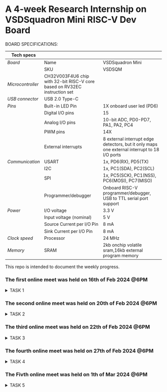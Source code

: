 # A 4-week Research Internship on VSDSquadron Mini RISC-V Dev Board


BOARD SPECIFICATIONS:

| Tech specs   |   |    |
|------------|------------|------------|
| *Board* | Name     | VSDSquadron Mini    |
|      | SKU    | VSDSQM    |
| *Microcontroller*    | CH32V003F4U6 chip with 32-bit RISC-V core based on RV32EC instruction set    |     |
| *USB connector* | USB 2.0 Type-C    |     |
| *Pins*     | Built-in LED Pin     | 1X onboard user led (PD6)     |
|      | Digital I/O pins     | 15     |
|      | Analog I/O pins     | 10-bit ADC, PD0-PD7, PA1, PA2, PC4     |
|      | PWM pins     | 14X     |
|      | External interrupts     | 	8 external interrupt edge detectors, but it only maps one external interrupt to 18 I/O ports     |
| *Communication*     | USART     | 	1x, PD6(RX), PD5(TX)     |
|      | I2C     | 1x, PC1(SDA), PC2(SCL)    |
|      | SPI     | 1x, PC5(SCK), PC1(NSS), PC6(MOSI), PC7(MISO)     |
|      | Programmer/debugger     | Onboard RISC-V programmer/debugger, USB to TTL serial port support     |
| *Power*     | I/O voltage     | 3.3 V    |
|      | Input voltage (nominal)     | 5 V    |
|      | Source Current per I/O Pin    | 8 mA     |
|      | Sink Current per I/O Pin     | 8 mA     |
| *Clock speed*     | Processor    | 24 MHz     |
| *Memory*     | SRAM     | 2kb onchip volatile sram,16kb external program memory     |
   

This repo is intended to document the weekly progress.

### The first online meet was held on 16th of Feb 2024 @6PM

<details>
    <summary> TASK 1 </summary>
 
1) install Yosys 

2) install iverilog 

3) install gtkwave

### CLONING RISC-V GNU TOOLCHAIN

# To install git 
```
sudo apt install git-all
```   

 make sure to install the dependencies
![git all](<WhatsApp Image 2024-02-19 at 4.54.52 PM.jpeg>)



### INSTALLING YOSYS, IVERILOG & GTKWAVE.

### 1.YOSYS

```
git clone https://github.com/YosysHQ/yosys.git
```
![git_clone](<WhatsApp Image 2024-02-19 at 4.54.26 PM.jpeg>)
```
cd yosys 

sudo apt install make

sudo apt-get install build-essential clang bison flex \libreadline-dev gawk tcl-dev libffi-dev git \ graphviz xdot pkg-config python3 libboost-system-dev\libboost-python-dev libboost-filesystem-dev zlib1g-dev

make config-gcc
```
![config](<WhatsApp Image 2024-02-19 at 4.54.26 PM (1).jpeg>)
```
make 

sudo make install
```
![make_install](<WhatsApp Image 2024-02-19 at 4.53.13 PM.jpeg>)


### 2.iVerilog
installing iVerilog
```
sudo apt update

sudo apt-get install iverilog
```
![iVerilog](<WhatsApp Image 2024-02-19 at 4.52.09 PM.jpeg>)

### 3.GTkWave
installing GTkWave
```
 sudo apt-get install gtkwave 
 ```

![gtkwave](<WhatsApp Image 2024-02-19 at 4.51.47 PM.jpeg>)
</details>


### The second online meet was held on 20th of Feb 2024 @6PM
<details>
    <summary> TASK 2 </summary>


## Universal Asynchronous Receiver Transmitter protocol based on hardware transmitter:


In UART communication, two UARTs communicate directly with each other. The transmitting UART converts parallel data from a controlling device like a CPU into serial form, transmits it in serial to the receiving UART, which then converts the serial data back into parallel data for the receiving device. Only two wires are needed to transmit data between two UARTs. Data flows from the Tx pin of the transmitting UART to the Rx pin of the receiving UART:

![Block diagram](<WhatsApp Image 2024-02-21 at 9.34.44 PM.jpeg>)

### Output Waveform of UART:

![UART](ow.jpeg)

</details>


### The third online meet was held on 22th of Feb 2024 @6PM
<details>
    <summary> TASK 3 </summary>

### UART:

 *Cloning my github repositories:*    
  
```git clone https://github.com/RucheetaMetri/VSD1.git```

```cd VSD1```

```cd verilog_code```

```iverilog uart.v tb_uart.v```

*Generating dump_file*

```./a.out```

*To get I/O waveform*

```gtkwave dumpfile.vcd```

![Image1](code.jpeg)


### Wave Forms:

 
![alt text](<WhatsApp Image 2024-03-05 at 12.13.28 PM.jpeg>)

</details>

### The fourth online meet was held on 27th of Feb 2024 @6PM
<details>
    <summary> TASK 4 </summary>

  *Invoking yosys inside verilog_code file:* 

```yosys```

*Reading the Library:*    

```read_liberty -lib sky130_fd_sc_hd__tt_025C_1v80.lib```

*Reading the Design:*    

```read_verilog uart.v```

*Specifying the module that we are synthesizing:*    

```synth -top uart```
 


    

![r1](https://github.com/RucheetaMetri/VSD1/assets/160260388/520cdab9-5510-48d2-a967-d216f05556ff)

*To generate the netlist:*    

```abc -liberty sky130_fd_sc_hd__tt_025C_1v80.lib```



![r2](https://github.com/RucheetaMetri/VSD1/assets/160260388/383ebb42-67da-4da8-a024-0a5ce7d552d4)


*Using the switch '-noattr' to get the simplified version of netlist file:*    

```write_verilog -noattr uart_netlist.v```

*To see the graphical version of the logic:*    

```show```

*To exit*

```exit```

*To check whether the netlist will match with the Design:*

 ```iverilog primitives.v sky130_fd_sc_hd.v uart_netlist.v tb_uart.v``` 

```./a.out``` 

 ```gtkwave dumpfile.vcd```

![r3](https://github.com/RucheetaMetri/VSD1/assets/160260388/f6bb3696-c6a7-429e-b082-4f18eaaf5e5d)

*GTKWAVE of netlist*

![r4](https://github.com/RucheetaMetri/VSD1/assets/160260388/c9e63d0b-696d-4921-97b0-30f045b9cc51)





</details>

### The Fivth online meet was held on 1th of Mar 2024 @6PM

<details>
    <summary> TASK 5 </summary>

![alt text](<WhatsApp Image 2024-03-05 at 12.13.37 PM (3).jpeg>)

![alt text](<WhatsApp Image 2024-03-05 at 12.13.37 PM (4).jpeg>)

![alt text](<WhatsApp Image 2024-03-05 at 12.13.37 PM (5).jpeg>)

![alt text](<WhatsApp Image 2024-03-05 at 12.13.30 PM (3).jpeg>)

![alt text](<WhatsApp Image 2024-03-05 at 12.13.30 PM (4).jpeg>)

![alt text](<WhatsApp Image 2024-03-05 at 12.13.36 PM (1).jpeg>)

![alt text](<WhatsApp Image 2024-03-05 at 12.13.37 PM (6).jpeg>)

</details>
